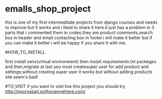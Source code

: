 # emalls_shop_project
this is one of my first intermeditate projects from django courses and needs to improve but it works and i liked to share it here.it just has a problem in 3 parts that i commented them in codes.they are product comments,search box in header and email contacting box in footer.i will make it better but if you can make it better i will be happy if you share it with me.

#HOW_TO_INSTALL

first install venv(virtual environment)
then install requirements.txt packeges 
and then,migrate
at last you must createsuper user for add product and settings;without creating super user it works but without adding products site seem's bad!

#TO_VISIT
if you want to visit live this project you should try http://poornazari.pythonanywhere.com/
